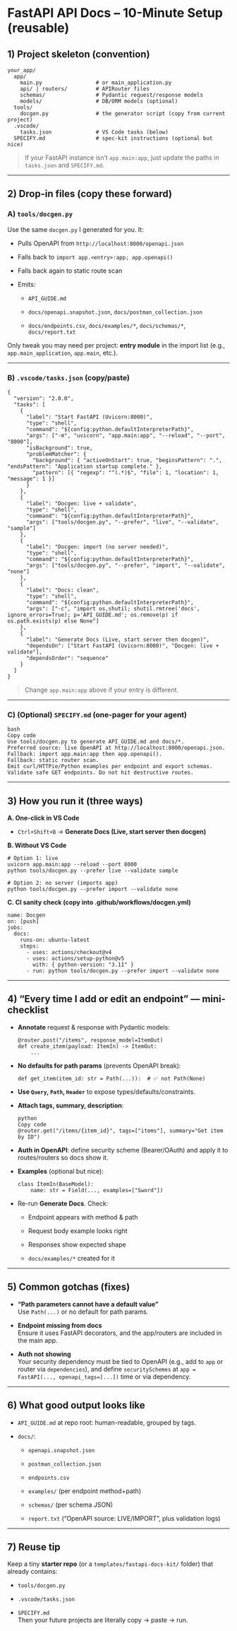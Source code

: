 # FastAPI API Docs – 10-Minute Setup (reusable)

## 1) Project skeleton (convention)

```
your_app/
  app/
    main.py                 # or main_application.py
    api/ | routers/         # APIRouter files
    schemas/                # Pydantic request/response models
    models/                 # DB/ORM models (optional)
  tools/
    docgen.py               # the generator script (copy from current project)
  .vscode/
    tasks.json              # VS Code tasks (below)
  SPECIFY.md                # spec-kit instructions (optional but nice)
```

> If your FastAPI instance isn’t `app.main:app`, just update the paths in `tasks.json` and `SPECIFY.md`.

- - -

## 2) Drop-in files (copy these forward)

### A) `tools/docgen.py`

Use the same `docgen.py` I generated for you. It:

* Pulls OpenAPI from `http://localhost:8000/openapi.json`

* Falls back to `import app.<entry>:app; app.openapi()`

* Falls back again to static route scan

* Emits:

  * `API_GUIDE.md`

  * `docs/openapi.snapshot.json`, `docs/postman_collection.json`

  * `docs/endpoints.csv`, `docs/examples/*`, `docs/schemas/*`, `docs/report.txt`

Only tweak you may need per project: **entry module** in the import list (e.g., `app.main_application`, `app.main`, etc.).

- - -

### B) `.vscode/tasks.json` (copy/paste)

```
{
  "version": "2.0.0",
  "tasks": [
    {
      "label": "Start FastAPI (Uvicorn:8000)",
      "type": "shell",
      "command": "${config:python.defaultInterpreterPath}",
      "args": ["-m", "uvicorn", "app.main:app", "--reload", "--port", "8000"],
      "isBackground": true,
      "problemMatcher": {
        "background": { "activeOnStart": true, "beginsPattern": ".", "endsPattern": "Application startup complete." },
        "pattern": [{ "regexp": "^(.*)$", "file": 1, "location": 1, "message": 1 }]
      }
    },
    {
      "label": "Docgen: live + validate",
      "type": "shell",
      "command": "${config:python.defaultInterpreterPath}",
      "args": ["tools/docgen.py", "--prefer", "live", "--validate", "sample"]
    },
    {
      "label": "Docgen: import (no server needed)",
      "type": "shell",
      "command": "${config:python.defaultInterpreterPath}",
      "args": ["tools/docgen.py", "--prefer", "import", "--validate", "none"]
    },
    {
      "label": "Docs: clean",
      "type": "shell",
      "command": "${config:python.defaultInterpreterPath}",
      "args": ["-c", "import os,shutil; shutil.rmtree('docs', ignore_errors=True); p='API_GUIDE.md'; os.remove(p) if os.path.exists(p) else None"]
    },
    {
      "label": "Generate Docs (Live, start server then docgen)",
      "dependsOn": ["Start FastAPI (Uvicorn:8000)", "Docgen: live + validate"],
      "dependsOrder": "sequence"
    }
  ]
}
```

> Change `app.main:app` above if your entry is different.

- - -

### C) (Optional) `SPECIFY.md` (one-pager for your agent)

```
bash
Copy code
Use tools/docgen.py to generate API_GUIDE.md and docs/*.
Preferred source: live OpenAPI at http://localhost:8000/openapi.json.
Fallback: import app.main:app then app.openapi().
Fallback: static router scan.
Emit curl/HTTPie/Python examples per endpoint and export schemas.
Validate safe GET endpoints. Do not hit destructive routes.
```

- - -

## 3) How you run it (three ways)

**A. One-click in VS Code**

* `Ctrl+Shift+B` → **Generate Docs (Live, start server then docgen)**

**B. Without VS Code**

```
# Option 1: live
uvicorn app.main:app --reload --port 8000
python tools/docgen.py --prefer live --validate sample

# Option 2: no server (imports app)
python tools/docgen.py --prefer import --validate none
```

**C. CI sanity check (copy into .github/workflows/docgen.yml)**

```
name: Docgen
on: [push]
jobs:
  docs:
    runs-on: ubuntu-latest
    steps:
      - uses: actions/checkout@v4
      - uses: actions/setup-python@v5
        with: { python-version: "3.11" }
      - run: python tools/docgen.py --prefer import --validate none
```

- - -

## 4) “Every time I add or edit an endpoint” — mini-checklist

* **Annotate** request & response with Pydantic models:

  ```
  @router.post("/items", response_model=ItemOut)
  def create_item(payload: ItemIn) -> ItemOut:
      ...
  ```

* **No defaults for path params** (prevents OpenAPI break):

  ```
  def get_item(item_id: str = Path(...)):  # ✅ not Path(None)
  ```

* **Use `Query`, `Path`, `Header`** to expose types/defaults/constraints.

* **Attach tags, summary, description**:

  ```
  python
  Copy code
  @router.get("/items/{item_id}", tags=["items"], summary="Get item by ID")
  ```

* **Auth in OpenAPI**: define security scheme (Bearer/OAuth) and apply it to routes/routers so docs show it.

* **Examples** (optional but nice):

  ```
  class ItemIn(BaseModel):
      name: str = Field(..., examples=["Sword"])
  ```

* Re-run **Generate Docs**. Check:

  * Endpoint appears with method & path

  * Request body example looks right

  * Responses show expected shape

  * `docs/examples/*` created for it

- - -

## 5) Common gotchas (fixes)

* **“Path parameters cannot have a default value”**\
  Use `Path(...)` or no default for path params.

* **Endpoint missing from docs**\
  Ensure it uses FastAPI decorators, and the app/routers are included in the main app.

* **Auth not showing**\
  Your security dependency must be tied to OpenAPI (e.g., add to `app` or router via `dependencies`), and define `securitySchemes` at `app = FastAPI(..., openapi_tags=[...])` time or via dependency.

- - -

## 6) What good output looks like

* `API_GUIDE.md` at repo root: human-readable, grouped by tags.

* `docs/`:

  * `openapi.snapshot.json`

  * `postman_collection.json`

  * `endpoints.csv`

  * `examples/` (per endpoint method+path)

  * `schemas/` (per schema JSON)

  * `report.txt` (“OpenAPI source: LIVE/IMPORT”, plus validation logs)

- - -

## 7) Reuse tip

Keep a tiny **starter repo** (or a `templates/fastapi-docs-kit/` folder) that already contains:

* `tools/docgen.py`

* `.vscode/tasks.json`

* `SPECIFY.md`\
  Then your future projects are literally copy → paste → run.
